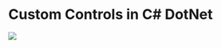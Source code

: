# Custom Controls in C# DotNet

<img src="https://github.com/pritamzope/custom_controls_csharp/blob/master/Basic_Custom_Controls/images/customcontrols.png"></img>
